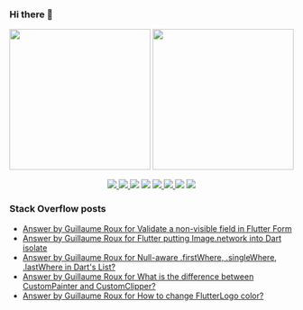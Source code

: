 ### Hi there 👋

<p align="left">
 <a>
  <img height="250em" src="https://github-readme-stats.vercel.app/api?username=TesteurManiak&theme=tokyonight" />
  <a href="https://stackoverflow.com/users/9942346/testeur-maniak">
   <img height="250em" src="https://github-readme-stackoverflow.vercel.app/?userID=9942346&theme=dark" />
  </a>
 </a>
</p>

<p align="center">
 <a href="https://pub.dev/publishers/rouxguillau.me/packages">
  <img src="https://img.shields.io/badge/dart-%230175C2.svg?&style=for-the-badge&logo=dart&logoColor=white"/>
 </a>
 <a href="https://pub.dev/publishers/rouxguillau.me/packages">
  <img src="https://img.shields.io/badge/Flutter%20-%2302569B.svg?&style=for-the-badge&logo=Flutter&logoColor=white" />
 </a>
 <img src="https://img.shields.io/badge/swift-%23FA7343.svg?&style=for-the-badge&logo=swift&logoColor=white"/>
 <img src="https://img.shields.io/badge/git%20-%23F05033.svg?&style=for-the-badge&logo=git&logoColor=white"/>
 <a href="https://gitlab.com/G_Roux">
  <img src="https://img.shields.io/badge/gitlab%20-%23181717.svg?&style=for-the-badge&logo=gitlab&logoColor=white"/>
 </a>
 <a href="https://github.com/TesteurManiak">
  <img src="https://img.shields.io/badge/github%20-%23121011.svg?&style=for-the-badge&logo=github&logoColor=white"/>
 </a>
 <img src="https://img.shields.io/badge/firebase%20-%23039BE5.svg?&style=for-the-badge&logo=firebase"/>
 <a href="https://www.linkedin.com/in/guillaume2-roux/">
  <img src="https://img.shields.io/badge/linkedin%20-%230077B5.svg?&style=for-the-badge&logo=linkedin&logoColor=white"/>
 </a>
</p>

### Stack Overflow posts

<!-- STACKOVERFLOW:START -->
- [Answer by Guillaume Roux for Validate a non-visible field in Flutter Form](https://stackoverflow.com/questions/69168883/validate-a-non-visible-field-in-flutter-form/69169753#69169753)
- [Answer by Guillaume Roux for Flutter putting Image.network into Dart isolate](https://stackoverflow.com/questions/69164528/flutter-putting-image-network-into-dart-isolate/69165064#69165064)
- [Answer by Guillaume Roux for Null-aware .firstWhere, .singleWhere, .lastWhere in Dart's List?](https://stackoverflow.com/questions/69161378/null-aware-firstwhere-singlewhere-lastwhere-in-darts-list/69163333#69163333)
- [Answer by Guillaume Roux for What is the difference between CustomPainter and CustomClipper?](https://stackoverflow.com/questions/55704331/what-is-the-difference-between-custompainter-and-customclipper/69135838#69135838)
- [Answer by Guillaume Roux for How to change FlutterLogo color?](https://stackoverflow.com/questions/64094897/how-to-change-flutterlogo-color/69134765#69134765)
<!-- STACKOVERFLOW:END -->
